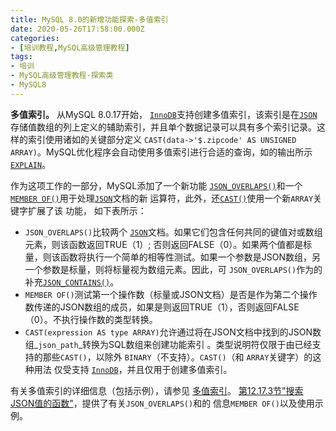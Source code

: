 ```yaml
---
title: MySQL 8.0的新增功能探索-多值索引
date: 2020-05-26T17:58:00.000Z
categories:
- [培训教程,MySQL高级管理教程]
tags:
- 培训
- MySQL高级管理教程-探索类
- MySQL8
---
```


**多值索引。** 从MySQL 8.0.17开始， [`InnoDB`](https://dev.mysql.com/doc/refman/8.0/en/innodb-storage-engine.html)支持创建多值索引，该索引是在[`JSON`](https://dev.mysql.com/doc/refman/8.0/en/json.html)存储值数组的列上定义的辅助索引，并且单个数据记录可以具有多个索引记录。这样的索引使用诸如的关键部分定义 `CAST(data->'$.zipcode' AS UNSIGNED ARRAY)`。MySQL优化程序会自动使用多值索引进行合适的查询，如的输出所示 [`EXPLAIN`](https://dev.mysql.com/doc/refman/8.0/en/explain.html)。

作为这项工作的一部分，MySQL添加了一个新功能 [`JSON_OVERLAPS()`](https://dev.mysql.com/doc/refman/8.0/en/json-search-functions.html#function_json-overlaps)和一个[`MEMBER OF()`](https://dev.mysql.com/doc/refman/8.0/en/json-search-functions.html#operator_member-of)用于处理[`JSON`](https://dev.mysql.com/doc/refman/8.0/en/json.html)文档的新 运算符，此外，还[`CAST()`](https://dev.mysql.com/doc/refman/8.0/en/cast-functions.html#function_cast)使用一个新`ARRAY`关键字扩展了该 功能， 如下表所示：

- `JSON_OVERLAPS()`比较两个 [`JSON`](https://dev.mysql.com/doc/refman/8.0/en/json.html)文档。如果它们包含任何共同的键值对或数组元素，则该函数返回TRUE（1）; 否则返回FALSE（0）。如果两个值都是标量，则该函数将执行一个简单的相等性测试。如果一个参数是JSON数组，另一个参数是标量，则将标量视为数组元素。因此，可 `JSON_OVERLAPS()`作为的补充[`JSON_CONTAINS()`](https://dev.mysql.com/doc/refman/8.0/en/json-search-functions.html#function_json-contains)。
- `MEMBER OF()`测试第一个操作数（标量或JSON文档）是否是作为第二个操作数传递的JSON数组的成员，如果是则返回TRUE（1），否则返回FALSE（0）。不执行操作数的类型转换。
- `CAST(expression AS type ARRAY)`允许通过将在JSON文档中找到的JSON数组_`json_path`_转换为SQL数组来创建功能索引 。类型说明符仅限于由已经支持的那些`CAST()`，以除外 `BINARY`（不支持）。`CAST()`（和 `ARRAY`关键字）的这种用法 仅受支持 [`InnoDB`](https://dev.mysql.com/doc/refman/8.0/en/innodb-storage-engine.html)，并且仅用于创建多值索引。

有关多值索引的详细信息（包括示例），请参见 [多值索引](https://dev.mysql.com/doc/refman/8.0/en/create-index.html#create-index-multi-valued)。 [第12.17.3节"搜索JSON值的函数"](https://dev.mysql.com/doc/refman/8.0/en/json-search-functions.html)，提供了有关`JSON_OVERLAPS()`和的 信息`MEMBER OF()`以及使用示例。

